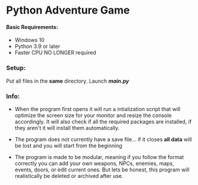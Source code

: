 # Python Adventure Game

#### Basic Requirements:
- Windows 10
- Python 3.9 or later
- Faster CPU NO LONGER required

### Setup:
Put all files in the **same** directory.
Launch ***main.py***

### Info:
- When the program first opens it will run a intialization script
that will optimize the screen size for your monitor and resize 
the console accordingly. It will also check if all the required
packages are installed, if they aren't it will install them
automatically.

- The program does not currently have a save file... if it closes
**all data** will be lost and you will start from the beginning

- The program is made to be modular, meaning if you follow the
format correctly you can add your own weapons, NPCs, enemies, maps,
events, doors, or edit current ones. But lets be honest, this 
program will realistically be deleted or archived after use.

